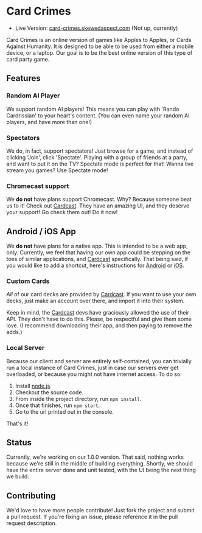 # Card Crimes

* Live Version: [card-crimes.skewedaspect.com](http://card-crimes.skewedaspect.com) (Not up, currently)

Card Crimes is an online version of games like Apples to Apples, or Cards Against Humanity. It is designed to be able to
be used from either a mobile device, or a laptop. Our goal is to be the best online version of this type of card party
game.

## Features

### Random AI Player

We support random AI players! This means you can play with 'Rando Cardrissian' to your heart's content. (You can even
name your random AI players, and have more than one!)

### Spectators

We do, in fact, support spectators! Just browse for a game, and instead of clicking 'Join', click 'Spectate'. Playing
with a group of friends at a party, and want to put it on the TV? Spectate mode is perfect for that! Wanna live stream
you games? Use Spectate mode!

### Chromecast support

We **do not** have plans support Chromecast. Why? Because someone beat us to it! Check out
[Cardcast](http://www.cardcastgame.com/). They have an amazing UI, and they deserve your support! Go check them out! Do
it now!

## Android / iOS App

We **do not** have plans for a native app. This is intended to be a web app, only. Currently, we feel that having our
own app could be stepping on the toes of similar applications, and [Cardcast](http://www.cardcastgame.com/)
specifically. That being said, if you would like to add a shortcut, here's instructions for
[Android](https://developer.chrome.com/multidevice/android/installtohomescreen) or
[iOS](http://en.kioskea.net/faq/37255-ios-8-pin-a-website-to-the-home-screen).

### Custom Cards

_All_ of our card decks are provided by [Cardcast](http://www.cardcastgame.com/). If you want to use your own decks,
just make an account over there, and import it into their system.

Keep in mind, the [Cardcast](http://www.cardcastgame.com/) devs have graciously allowed the use of their API. They don't
have to do this. Please, be respectful and give them some love. (I recommend downloading their app, and then paying to
remove the adds.)

### Local Server

Because our client and server are entirely self-contained, you can trivially run a local instance of Card Crimes, just
in case our servers ever get overloaded, or because you might not have internet access. To do so:

1) Install [node.js](http://nodejs.org/).
2) Checkout the source code.
3) From inside the project directory, run `npm install`.
4) Once that finishes, run `npm start`.
5) Go to the url printed out in the console.

That's it!

## Status

Currently, we're working on our 1.0.0 version. That said, nothing works because we're still in the middle of building
everything. Shortly, we should have the entire server done and unit tested, with the UI being the next thing we build.

## Contributing

We'd love to have more people contribute! Just fork the project and submit a pull request. If you're fixing an issue,
please reference it in the pull request description.